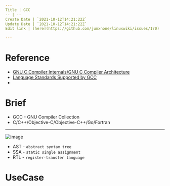 ```yaml
---
Title | GCC
-- | --
Create Date | `2021-10-12T14:21:22Z`
Update Date | `2021-10-12T14:21:22Z`
Edit link | [here](https://github.com/junxnone/linuxwiki/issues/170)

---
```

# Reference
- [GNU C Compiler Internals/GNU C Compiler Architecture](https://en.wikibooks.org/wiki/GNU_C_Compiler_Internals/GNU_C_Compiler_Architecture)
- [Language Standards Supported by GCC](https://gcc.gnu.org/onlinedocs/gcc/Standards.html#Go-Language)
- 
# Brief
- GCC - GNU Compiler Collection
- C/C++/Objective-C/Objective-C++/Go/Fortran

---
![image](https://user-images.githubusercontent.com/2216970/126437354-5e2d6b43-8085-4bb4-ba83-e0d7738f9615.png)
- AST - `abstract syntax tree`
- SSA - `static single assignment`
- RTL - `register-transfer language`

# UseCase

